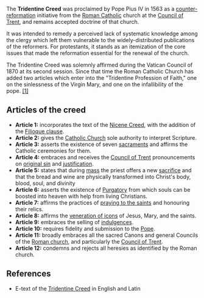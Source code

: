 The **Tridentine Creed** was proclaimed by Pope Pius IV in 1563 as
a
[counter-reformation](Catholic_Reformation "Catholic Reformation")
initiative from the
[Roman Catholic](Roman_Catholic "Roman Catholic") church at the
[Council of Trent](Council_of_Trent "Council of Trent"), and
remains accepted doctrine of that church.

It was intended to remedy a perceived lack of systematic knowledge
among the clergy which left them vulnerable to the
widely-distributed publications of the reformers. For protestants,
it stands as an itemization of the core issues that made the
reformation essential for the renewal of the church.

The Tridentine Creed was solemnly affirmed during the Vatican
Council of 1870 at its second session. Since that time the Roman
Catholic Church has added two articles which enter into the
"Tridentine Profession of Faith," one on the sinlessness of the
Virgin Mary, and one on the infallibility of the pope.
[[1]](http://www.ccel.org/s/schaff/encyc/encyc12/htm/ii.ix.htm)

## Articles of the creed

-   **Article 1:** incorporates the text of the
    [Nicene Creed](Nicene_Creed "Nicene Creed"), with the addition of
    the [Filioque clause](Filioque_clause "Filioque clause").
-   **Article 2:** gives the
    [Catholic Church](Roman_Catholic "Roman Catholic") sole authority
    to interpret Scripture.
-   **Article 3:** asserts the existence of seven
    [sacraments](Sacraments "Sacraments") and affirms the Catholic
    ceremonies for them.
-   **Article 4:** embraces and receives the
    [Council of Trent](Council_of_Trent "Council of Trent")
    pronouncements on [original sin](Original_sin "Original sin") and
    [justification](Justification "Justification").
-   **Article 5:** states that during [mass](Mass "Mass") the
    priest offers a new
    [sacrifice](Atonement_of_Christ "Atonement of Christ") and that the
    bread and wine are physically transformed into Christ's body,
    blood, soul, and divinity
-   **Article 6:** asserts the existence of
    [Purgatory](Purgatory "Purgatory") from which souls can be boosted
    into heaven with help from living Christians.
-   **Article 7:** affirms the practices of
    [praying to the saints](Mariology "Mariology") and honouring their
    relics.
-   **Article 8:** affirms the
    [veneration of icons](Idolatry "Idolatry") of Jesus, Mary, and the
    saints.
-   **Article 9:** embraces the selling of
    [indulgences](http://www.newadvent.org/cathen/07783a.htm).
-   **Article 10:** requires fidelity and submission to the
    [Pope](Pope "Pope").
-   **Article 11:** broadly embraces all the sacred Canons and
    general Councils of the
    [Roman church](Roman_Catholicism "Roman Catholicism"), and
    particularly the
    [Council of Trent](Council_of_Trent "Council of Trent").
-   **Article 12:** condemns and rejects all heresies as identified
    by the Roman church.

## References

-   E-text of the
    [Tridentine Creed](http://traditionalcatholic.net/Tradition/Prayer/Tridentine_Creed.html)
    in English and Latin



